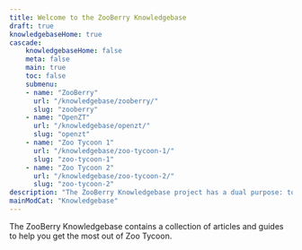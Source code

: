 ```yaml
---
title: Welcome to the ZooBerry Knowledgebase
draft: true
knowledgebaseHome: true
cascade:
    knowledgebaseHome: false
    meta: false
    main: true
    toc: false
    submenu:
    - name: "ZooBerry"
      url: "/knowledgebase/zooberry/"
      slug: "zooberry"
    - name: "OpenZT" 
      url: "/knowledgebase/openzt/"
      slug: "openzt"
    - name: "Zoo Tycoon 1"
      url: "/knowledgebase/zoo-tycoon-1/"
      slug: "zoo-tycoon-1"
    - name: "Zoo Tycoon 2"
      url: "/knowledgebase/zoo-tycoon-2/"
      slug: "zoo-tycoon-2"
description: "The ZooBerry Knowledgebase project has a dual purpose: to archive old tutorials at risk of being lost but also to provide original tutorials and guides for the Zoo Tycoon community whenever possible. This section is of course a work in progress and will be updated as new content is added."
mainModCat: "Knowledgebase"
---
```


The ZooBerry Knowledgebase contains a collection of articles and guides to help you get the most out of Zoo Tycoon.